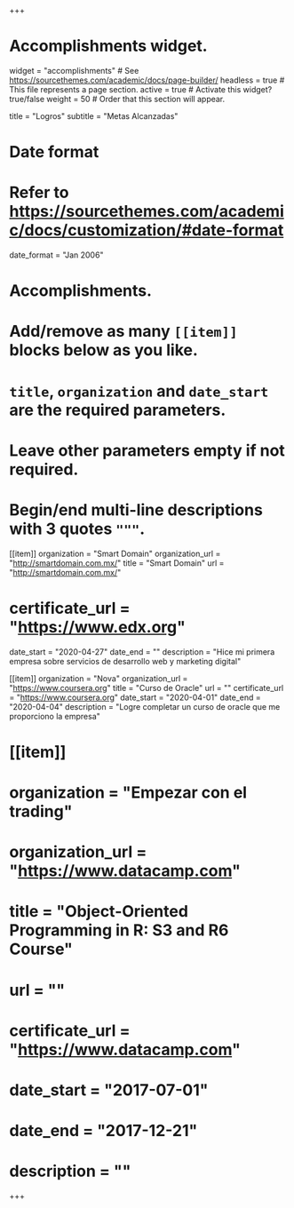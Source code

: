 +++
# Accomplishments widget.
widget = "accomplishments"  # See https://sourcethemes.com/academic/docs/page-builder/
headless = true  # This file represents a page section.
active = true  # Activate this widget? true/false
weight = 50  # Order that this section will appear.

title = "Logros"
subtitle = "Metas Alcanzadas"

# Date format
#   Refer to https://sourcethemes.com/academic/docs/customization/#date-format
date_format = "Jan 2006"

# Accomplishments.
#   Add/remove as many `[[item]]` blocks below as you like.
#   `title`, `organization` and `date_start` are the required parameters.
#   Leave other parameters empty if not required.
#   Begin/end multi-line descriptions with 3 quotes `"""`.

[[item]]
  organization = "Smart Domain"
  organization_url = "http://smartdomain.com.mx/"
  title = "Smart Domain"
   url = "http://smartdomain.com.mx/"
  # certificate_url = "https://www.edx.org"
  date_start = "2020-04-27"
  date_end = ""
  description = "Hice mi primera empresa sobre servicios de desarrollo web y marketing digital"
  

[[item]]
  organization = "Nova"
  organization_url = "https://www.coursera.org"
  title = "Curso de Oracle"
  url = ""
  certificate_url = "https://www.coursera.org"
  date_start = "2020-04-01"
  date_end = "2020-04-04"
  description = "Logre completar un curso de oracle que me proporciono la empresa"

# [[item]]
#  organization = "Empezar con el trading"
#  organization_url = "https://www.datacamp.com"
#  title = "Object-Oriented Programming in R: S3 and R6 Course"
#  url = ""
#  certificate_url = "https://www.datacamp.com"
#  date_start = "2017-07-01"
#  date_end = "2017-12-21"
#  description = ""

+++
